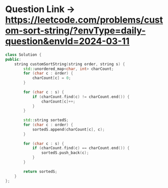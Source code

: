 # Question Link -> https://leetcode.com/problems/custom-sort-string/?envType=daily-question&envId=2024-03-11

```cpp
class Solution {
public:
    string customSortString(string order, string s) {
        std::unordered_map<char, int> charCount;
        for (char c : order) {
            charCount[c] = 0;
        }
        
        for (char c : s) {
            if (charCount.find(c) != charCount.end()) {
                charCount[c]++;
            }
        }
        
        std::string sortedS;
        for (char c : order) {
            sortedS.append(charCount[c], c);
        }
        
        for (char c : s) {
            if (charCount.find(c) == charCount.end()) {
                sortedS.push_back(c);
            }
        }
        
        return sortedS;
    }
};
````
